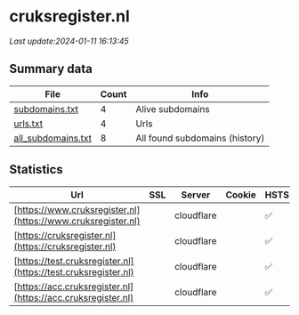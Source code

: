 # cruksregister.nl
*Last update:2024-01-11 16:13:45*
## Summary data
| File       | Count | Info |
|------------|-------|------|
|[subdomains.txt](/data/cruksregister/subdomains.txt)|4|Alive subdomains|
|[urls.txt](/data/cruksregister/urls.txt)|4|Urls|
|[all_subdomains.txt](/data/cruksregister/all_subdomains.txt)|8|All found subdomains (history)|
## Statistics
| Url | SSL | Server | Cookie | HSTS | CSP | XFO | XXP | RP | Tech |
|------------|-------|------|------|------|------|------|------|------|------|
|[https://www.cruksregister.nl](https://www.cruksregister.nl)| |cloudflare| |:white_check_mark: |:white_check_mark: |:white_check_mark: |:white_check_mark: |Cloudflare HSTS|
|[https://cruksregister.nl](https://cruksregister.nl)| |cloudflare| |:white_check_mark: |:white_check_mark: |:white_check_mark: |:white_check_mark: |Bootstrap:1 Cloudfla...|
|[https://test.cruksregister.nl](https://test.cruksregister.nl)| |cloudflare| |:white_check_mark: |:white_check_mark: |:white_check_mark: |:white_check_mark: |Bootstrap:1 Cloudfla...|
|[https://acc.cruksregister.nl](https://acc.cruksregister.nl)| |cloudflare| |:white_check_mark: | |:white_check_mark: | |:white_check_mark: |Cloudflare HSTS|